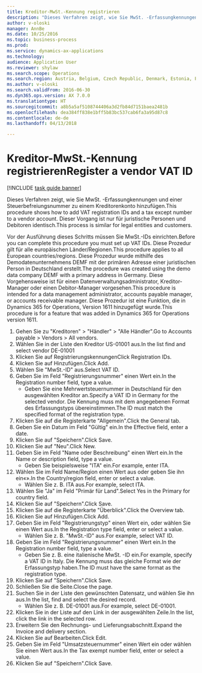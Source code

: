 ```yaml
--- 
title: Kreditor-MwSt.-Kennung registrieren
description: "Dieses Verfahren zeigt, wie Sie MwSt. -Erfassungkennungen und einer Steuerbefreiungsnummer zu einem Kreditorenkonto hinzufügen."
author: v-oloski
manager: AnnBe
ms.date: 10/25/2016
ms.topic: business-process
ms.prod: 
ms.service: dynamics-ax-applications
ms.technology: 
audience: Application User
ms.reviewer: shylaw
ms.search.scope: Operations
ms.search.region: Austria, Belgium, Czech Republic, Denmark, Estonia, Finland, France, Germany, Hungary, Ireland, Italy, Latvia, Lithuania, Netherlands, Poland, Spain, Sweden, United Kingdom
ms.author: v-oloski
ms.search.validFrom: 2016-06-30
ms.dyn365.ops.version: AX 7.0.0
ms.translationtype: HT
ms.sourcegitcommit: a8b5a5af5108744406a3d2fb84d7151baea2481b
ms.openlocfilehash: dea384ff838e1bff5b83bc537cab6fa3a95d87c8
ms.contentlocale: de-de
ms.lasthandoff: 04/13/2018

---
```

# <a name="register-a-vendor-vat-id"></a><span data-ttu-id="3358e-103">Kreditor-MwSt.-Kennung registrieren</span><span class="sxs-lookup"><span data-stu-id="3358e-103">Register a vendor VAT ID</span></span>

[!INCLUDE [task guide banner](../../includes/task-guide-banner.md)]

<span data-ttu-id="3358e-104">Dieses Verfahren zeigt, wie Sie MwSt. -Erfassungkennungen und einer Steuerbefreiungsnummer zu einem Kreditorenkonto hinzufügen.</span><span class="sxs-lookup"><span data-stu-id="3358e-104">This procedure shows how to add VAT registration IDs and a tax except number to a vendor account.</span></span> <span data-ttu-id="3358e-105">Dieser Vorgang ist nur für juristische Personen und Debitoren identisch.</span><span class="sxs-lookup"><span data-stu-id="3358e-105">This process is similar for legal entities and customers.</span></span> 

<span data-ttu-id="3358e-106">Vor der Ausführung dieses Schritts müssen Sie MwSt.-IDs einrichten.</span><span class="sxs-lookup"><span data-stu-id="3358e-106">Before you can complete this procedure you must set up VAT IDs.</span></span> <span data-ttu-id="3358e-107">Diese Prozedur gilt für alle europäischen Länder/Regionen.</span><span class="sxs-lookup"><span data-stu-id="3358e-107">This procedure applies to all European countries/regions.</span></span> <span data-ttu-id="3358e-108">Diese Prozedur wurde mithilfe des Demodatenunternehmens DEMF mit der primären Adresse einer juristischen Person in Deutschland erstellt.</span><span class="sxs-lookup"><span data-stu-id="3358e-108">The procedure was created using the demo data company DEMF with a primary address in Germany.</span></span> <span data-ttu-id="3358e-109">Diese Vorgehensweise ist für einen Datenverwaltungsadministrator, Kreditor-Manager oder einen Debitor-Manager vorgesehen.</span><span class="sxs-lookup"><span data-stu-id="3358e-109">This procedure is intended for a data management administrator, accounts payable manager, or accounts receivable manager.</span></span> <span data-ttu-id="3358e-110">Diese Prozedur ist eine Funktion, die in Dynamics 365 for Operations, Version 1611 hinzugefügt wurde.</span><span class="sxs-lookup"><span data-stu-id="3358e-110">This procedure is for a feature that was added in Dynamics 365 for Operations version 1611.</span></span>

1. <span data-ttu-id="3358e-111">Gehen Sie zu "Kreditoren" > "Händler" > "Alle Händler".</span><span class="sxs-lookup"><span data-stu-id="3358e-111">Go to Accounts payable > Vendors > All vendors.</span></span>
2. <span data-ttu-id="3358e-112">Wählen Sie in der Liste den Kreditor US-01001 aus.</span><span class="sxs-lookup"><span data-stu-id="3358e-112">In the list find and select vendor DE-01001</span></span>
3. <span data-ttu-id="3358e-113">Klicken Sie auf Registrierungskennungen</span><span class="sxs-lookup"><span data-stu-id="3358e-113">Click Registration IDs.</span></span>
4. <span data-ttu-id="3358e-114">Klicken Sie auf Hinzufügen.</span><span class="sxs-lookup"><span data-stu-id="3358e-114">Click Add.</span></span>
5. <span data-ttu-id="3358e-115">Wählen Sie "MwSt.-ID" aus.</span><span class="sxs-lookup"><span data-stu-id="3358e-115">Select VAT ID.</span></span>
6. <span data-ttu-id="3358e-116">Geben Sie im Feld "Registrierungsnummer" einen Wert ein.</span><span class="sxs-lookup"><span data-stu-id="3358e-116">In the Registration number field, type a value.</span></span>
    * <span data-ttu-id="3358e-117">Geben Sie eine Mehrwertsteuernummer in Deutschland für den ausgewählten Kreditor an.</span><span class="sxs-lookup"><span data-stu-id="3358e-117">Specify a VAT ID in Germany for the selected vendor.</span></span> <span data-ttu-id="3358e-118">Die Kennung muss mit dem angegebenen Format des Erfassungstyps übereinstimmen.</span><span class="sxs-lookup"><span data-stu-id="3358e-118">The ID must match the specified format of the registration type.</span></span>  
7. <span data-ttu-id="3358e-119">Klicken Sie auf die Registerkarte "Allgemein".</span><span class="sxs-lookup"><span data-stu-id="3358e-119">Click the General tab.</span></span>
8. <span data-ttu-id="3358e-120">Geben Sie ein Datum im Feld "Gültig" ein.</span><span class="sxs-lookup"><span data-stu-id="3358e-120">In the Effective field, enter a date.</span></span>
9. <span data-ttu-id="3358e-121">Klicken Sie auf "Speichern".</span><span class="sxs-lookup"><span data-stu-id="3358e-121">Click Save.</span></span>
10. <span data-ttu-id="3358e-122">Klicken Sie auf "Neu".</span><span class="sxs-lookup"><span data-stu-id="3358e-122">Click New.</span></span>
11. <span data-ttu-id="3358e-123">Geben Sie im Feld "Name oder Beschreibung" einen Wert ein.</span><span class="sxs-lookup"><span data-stu-id="3358e-123">In the Name or description field, type a value.</span></span>
    * <span data-ttu-id="3358e-124">Geben Sie beispielsweise "ITA" ein.</span><span class="sxs-lookup"><span data-stu-id="3358e-124">For example, enter ITA.</span></span>  
12. <span data-ttu-id="3358e-125">Wählen Sie im Feld Name/Region einen Wert aus oder geben Sie ihn ein«».</span><span class="sxs-lookup"><span data-stu-id="3358e-125">In the Country/region field, enter or select a value.</span></span>
    * <span data-ttu-id="3358e-126">Wählen Sie z. B. ITA aus.</span><span class="sxs-lookup"><span data-stu-id="3358e-126">For example, select ITA.</span></span>  
13. <span data-ttu-id="3358e-127">Wählen Sie "Ja" im Feld "Primär für Land".</span><span class="sxs-lookup"><span data-stu-id="3358e-127">Select Yes in the Primary for country field.</span></span>
14. <span data-ttu-id="3358e-128">Klicken Sie auf "Speichern".</span><span class="sxs-lookup"><span data-stu-id="3358e-128">Click Save.</span></span>
15. <span data-ttu-id="3358e-129">Klicken Sie auf die Registerkarte "Überblick".</span><span class="sxs-lookup"><span data-stu-id="3358e-129">Click the Overview tab.</span></span>
16. <span data-ttu-id="3358e-130">Klicken Sie auf Hinzufügen.</span><span class="sxs-lookup"><span data-stu-id="3358e-130">Click Add.</span></span>
17. <span data-ttu-id="3358e-131">Geben Sie im Feld "Registrierungstyp" einen Wert ein, oder wählen Sie einen Wert aus.</span><span class="sxs-lookup"><span data-stu-id="3358e-131">In the Registration type field, enter or select a value.</span></span>
    * <span data-ttu-id="3358e-132">Wählen Sie z. B. "MwSt.-ID" aus.</span><span class="sxs-lookup"><span data-stu-id="3358e-132">For example, select VAT ID.</span></span>  
18. <span data-ttu-id="3358e-133">Geben Sie im Feld "Registrierungsnummer" einen Wert ein.</span><span class="sxs-lookup"><span data-stu-id="3358e-133">In the Registration number field, type a value.</span></span>
    * <span data-ttu-id="3358e-134">Geben Sie z. B. eine italienische MwSt. -ID ein.</span><span class="sxs-lookup"><span data-stu-id="3358e-134">For example, specify a VAT ID in Italy.</span></span>  <span data-ttu-id="3358e-135">Die Kennung muss das gleiche Format wie der Erfassungstyp haben.</span><span class="sxs-lookup"><span data-stu-id="3358e-135">The ID must have the same format as the registration type.</span></span>  
19. <span data-ttu-id="3358e-136">Klicken Sie auf "Speichern".</span><span class="sxs-lookup"><span data-stu-id="3358e-136">Click Save.</span></span>
20. <span data-ttu-id="3358e-137">Schließen Sie die Seite.</span><span class="sxs-lookup"><span data-stu-id="3358e-137">Close the page.</span></span>
21. <span data-ttu-id="3358e-138">Suchen Sie in der Liste den gewünschten Datensatz, und wählen Sie ihn aus.</span><span class="sxs-lookup"><span data-stu-id="3358e-138">In the list, find and select the desired record.</span></span>
    * <span data-ttu-id="3358e-139">Wählen Sie z. B. DE-01001 aus.</span><span class="sxs-lookup"><span data-stu-id="3358e-139">For example, select DE-01001.</span></span>  
22. <span data-ttu-id="3358e-140">Klicken Sie in der Liste auf den Link in der ausgewählten Zeile.</span><span class="sxs-lookup"><span data-stu-id="3358e-140">In the list, click the link in the selected row.</span></span>
23. <span data-ttu-id="3358e-141">Erweitern Sie den Rechnungs- und Lieferungsabschnitt.</span><span class="sxs-lookup"><span data-stu-id="3358e-141">Expand the Invoice and delivery section.</span></span>
24. <span data-ttu-id="3358e-142">Klicken Sie auf Bearbeiten.</span><span class="sxs-lookup"><span data-stu-id="3358e-142">Click Edit.</span></span>
25. <span data-ttu-id="3358e-143">Geben Sie im Feld "Umsatzsteuernummer" einen Wert ein oder wählen Sie einen Wert aus.</span><span class="sxs-lookup"><span data-stu-id="3358e-143">In the Tax exempt number field, enter or select a value.</span></span>
26. <span data-ttu-id="3358e-144">Klicken Sie auf "Speichern".</span><span class="sxs-lookup"><span data-stu-id="3358e-144">Click Save.</span></span>


